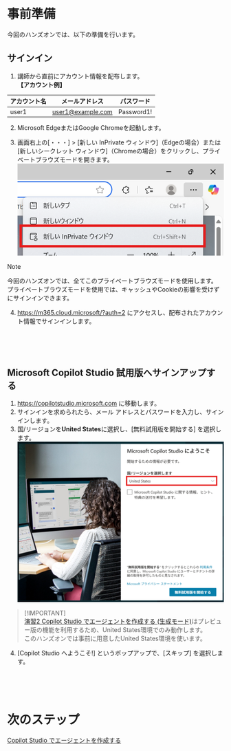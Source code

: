 # 事前準備
今回のハンズオンでは、以下の準備を行います。
<br>

## サインイン
1. 講師から直前にアカウント情報を配布します。<br>
**【アカウント例】**

| アカウント名 | メールアドレス | パスワード |
|--------------|----------------|------------| 
| user1| user1@example.com | Password1!|

2. Microsoft EdgeまたはGoogle Chromeを起動します。

3. 画面右上の[・・・] > [新しい InPrivate ウィンドウ]（Edgeの場合）または[新しいシークレット ウィンドウ]（Chromeの場合）をクリックし、プライベートブラウズモードを開きます。<br>
![private](image/00/private.png)<br>
> [!NOTE]
> 今回のハンズオンでは、全てこのプライベートブラウズモードを使用します。<br>
> プライベートブラウズモードを使用では、キャッシュやCookieの影響を受けずにサインインできます。

4. https://m365.cloud.microsoft/?auth=2 にアクセスし、配布されたアカウント情報でサインインします。
<br>
<br>
<br>

## Microsoft Copilot Studio 試用版へサインアップする
1. https://copilotstudio.microsoft.com に移動します。
2. サインインを求められたら、メール アドレスとパスワードを入力し、サインインします。
3. 国/リージョンを**United States**に選択し、[無料試用版を開始する] を選択します。<br>
![image](image/00/image1.png)<br>
> [!IMPORTANT]<br>
> [演習2 Copilot Studio でエージェントを作成する (生成モード)](2-create-agent-generationmode.md)はプレビュー版の機能を利用するため、United States環境でのみ動作します。<br>
> このハンズオンでは事前に用意したUnited States環境を使います。<br>

4. [Copilot Studio へようこそ!] というポップアップで、[スキップ] を選択します。
<br>
<br>
<br>

# 次のステップ
[Copilot Studio でエージェントを作成する](1-create-agent-chat.md)

